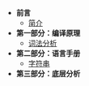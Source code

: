 <!-- docs/_sidebar.md -->

* **前言**
  * [简介](/README.md)
* **第一部分：编译原理**
  * [词法分析](zh-cn/compiler/lexical-analysis.md)
* **第二部分：语言手册**
  * [字符串](zh-cn/manual/grammar.md)
* **第三部分：底层分析**
